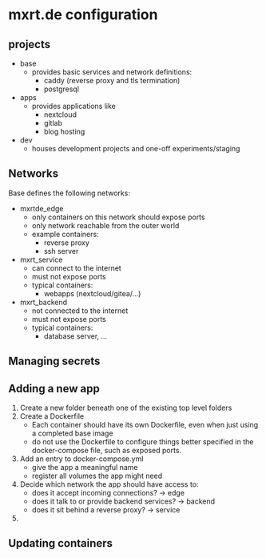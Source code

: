 # mxrt.de configuration


## projects
- base
    - provides basic services and network definitions:
        - caddy (reverse proxy and tls termination)
        - postgresql
- apps
    - provides applications like
        - nextcloud
        - gitlab
        - blog hosting
- dev
    - houses development projects and one-off experiments/staging



## Networks

Base defines the following networks:
    
- mxrtde_edge
    - only containers on this network should expose ports
    - only network reachable from the outer world
    - example containers:
        - reverse proxy
        - ssh server 
- mxrt_service
    - can connect to the internet
    - must not expose ports
    - typical containers:
        - webapps (nextcloud/gitea/...)
- mxrt_backend
    - not connected to the internet
    - must not expose ports
    - typical containers:
        - database server, ...


## Managing secrets


## Adding a new app

1. Create a new folder beneath one of the existing top level folders
1. Create a Dockerfile
    - Each container should have its own Dockerfile, even when just using a completed base image
    - do not use the Dockerfile to configure things better specified in the docker-compose file, such as exposed ports.
2. Add an entry to docker-compose.yml
    - give the app a meaningful name
    - register all volumes the app might need
2. Decide which network the app should have access to:
    - does it accept incoming connections? -> edge
    - does it talk to or provide backend services? -> backend
    - does it sit behind a reverse proxy? -> service
3. 

## Updating containers




